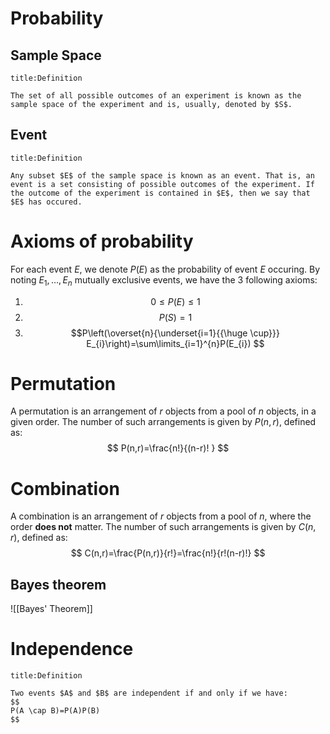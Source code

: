 # Probability

## Sample Space

```ad-summary 
title:Definition

The set of all possible outcomes of an experiment is known as the sample space of the experiment and is, usually, denoted by $S$.
```

## Event

```ad-summary 
title:Definition

Any subset $E$ of the sample space is known as an event. That is, an event is a set consisting of possible outcomes of the experiment. If the outcome of the experiment is contained in $E$, then we say that $E$ has occured.
```

# Axioms of probability

For each event $E$, we denote $P(E)$ as the probability of event $E$ occuring. By noting $E_{1},\dots, E_{n}$ mutually exclusive events, we have the 3 following axioms:

1. $$
   0\leq P(E)\leq 1
$$
2. $$P(S)=1$$
3. $$P\left(\overset{n}{\underset{i=1}{{\huge \cup}}} E_{i}\right)=\sum\limits_{i=1}^{n}P(E_{i}) $$
# Permutation

A permutation is an arrangement of $r$ objects from a pool of $n$ objects, in a given order. The number of such arrangements is given by $P(n,r)$, defined as:
$$
P(n,r)=\frac{n!}{(n-r)! }
$$
# Combination

A combination is an arrangement of $r$ objects from a pool of $n$, where the order **does not** matter. The number of such arrangements is given by $C(n,r)$, defined as:
$$
C(n,r)=\frac{P(n,r)}{r!}=\frac{n!}{r!(n-r)!}
$$
## Bayes theorem
![[Bayes' Theorem]]

# Independence

```ad-summary 
title:Definition

Two events $A$ and $B$ are independent if and only if we have:
$$
P(A \cap B)=P(A)P(B)
$$

```
